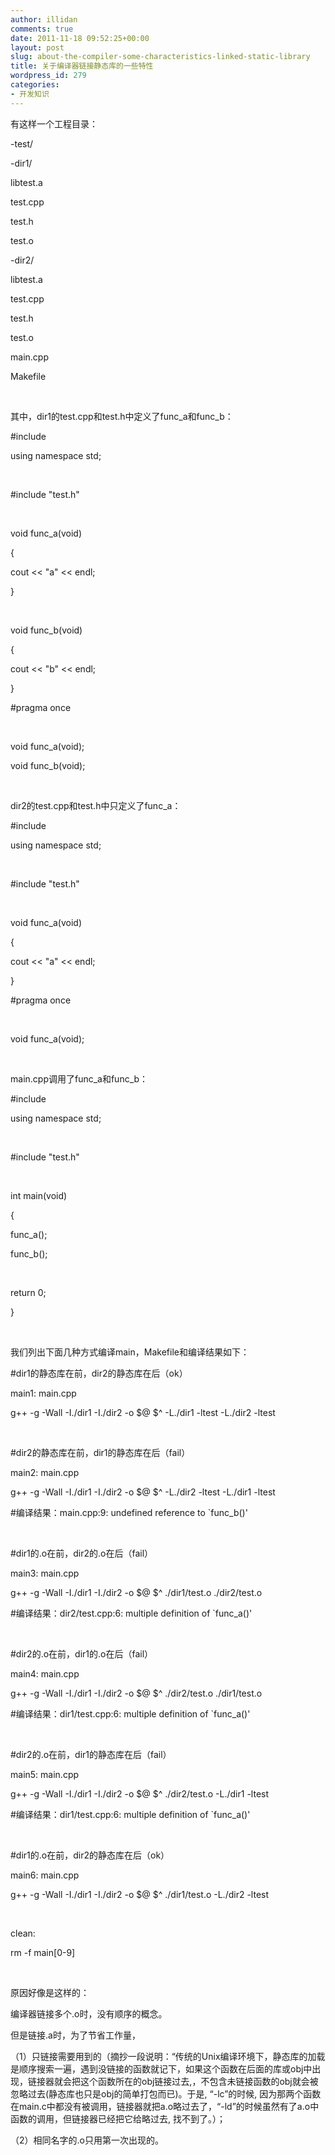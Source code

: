```yaml
---
author: illidan
comments: true
date: 2011-11-18 09:52:25+00:00
layout: post
slug: about-the-compiler-some-characteristics-linked-static-library
title: 关于编译器链接静态库的一些特性
wordpress_id: 279
categories:
- 开发知识
---
```


有这样一个工程目录：




-test/




-dir1/




libtest.a




test.cpp




test.h




test.o




-dir2/




libtest.a




test.cpp




test.h




test.o




main.cpp




Makefile




 




其中，dir1的test.cpp和test.h中定义了func_a和func_b：

















#include <iostream>




using namespace std;




 




#include "test.h"




 




void func_a(void)




{




cout << "a" << endl;




}




 




void func_b(void)




{




cout << "b" << endl;




}








#pragma once




 




void func_a(void);




void func_b(void);












 




dir2的test.cpp和test.h中只定义了func_a：

















#include <iostream>




using namespace std;




 




#include "test.h"




 




void func_a(void)




{




cout << "a" << endl;




}








#pragma once




 




void func_a(void);












 




main.cpp调用了func_a和func_b：




#include <iostream>




using namespace std;




 




#include "test.h"




 




int main(void)




{




func_a();




func_b();




 




return 0;




}




 




我们列出下面几种方式编译main，Makefile和编译结果如下：




#dir1的静态库在前，dir2的静态库在后（ok）




main1: main.cpp




g++ -g -Wall -I./dir1 -I./dir2 -o $@ $^ -L./dir1 -ltest -L./dir2
-ltest




 




#dir2的静态库在前，dir1的静态库在后（fail）




main2: main.cpp




g++ -g -Wall -I./dir1 -I./dir2 -o $@ $^ -L./dir2 -ltest -L./dir1
-ltest




#编译结果：main.cpp:9: undefined
reference to `func_b()'




 




#dir1的.o在前，dir2的.o在后（fail）




main3: main.cpp




g++ -g -Wall -I./dir1 -I./dir2 -o $@ $^ ./dir1/test.o ./dir2/test.o




#编译结果：dir2/test.cpp:6: multiple
definition of `func_a()'




 




#dir2的.o在前，dir1的.o在后（fail）




main4: main.cpp




g++ -g -Wall -I./dir1 -I./dir2 -o $@ $^ ./dir2/test.o ./dir1/test.o




#编译结果：dir1/test.cpp:6: multiple
definition of `func_a()'




 




#dir2的.o在前，dir1的静态库在后（fail）




main5: main.cpp




g++ -g -Wall -I./dir1 -I./dir2 -o $@ $^ ./dir2/test.o -L./dir1
-ltest 




#编译结果：dir1/test.cpp:6: multiple
definition of `func_a()'




 




#dir1的.o在前，dir2的静态库在后（ok）




main6: main.cpp




g++ -g -Wall -I./dir1 -I./dir2 -o $@ $^ ./dir1/test.o -L./dir2
-ltest 




 




clean:




rm -f main[0-9]




 




原因好像是这样的：




编译器链接多个.o时，没有顺序的概念。




但是链接.a时，为了节省工作量，




（1）只链接需要用到的（摘抄一段说明：“传统的Unix编译环境下，静态库的加载是顺序搜索一遍，遇到没链接的函数就记下，如果这个函数在后面的库或obj中出现，链接器就会把这个函数所在的obj链接过去,，不包含未链接函数的obj就会被忽略过去(静态库也只是obj的简单打包而已)。于是, “-lc”的时候, 因为那两个函数在main.c中都没有被调用，链接器就把a.o略过去了，“-ld”的时候虽然有了a.o中函数的调用，但链接器已经把它给略过去, 找不到了。）；




（2）相同名字的.o只用第一次出现的。
